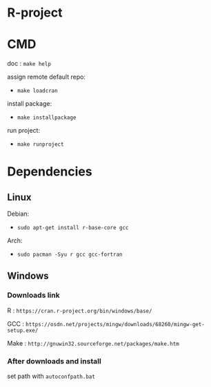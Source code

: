 # R-project

# CMD

doc : `make help`

assign remote default repo:
- `make loadcran`

install package:
  - `make installpackage`

run project:
  - `make runproject`

# Dependencies

## Linux

Debian:
  - `sudo apt-get install r-base-core gcc`

Arch:
  - `sudo pacman -Syu r gcc gcc-fortran`

## Windows

### Downloads link

R : `https://cran.r-project.org/bin/windows/base/`

GCC : `https://osdn.net/projects/mingw/downloads/68260/mingw-get-setup.exe/`

Make : `http://gnuwin32.sourceforge.net/packages/make.htm`

### After downloads and install

set path with `autoconfpath.bat`
